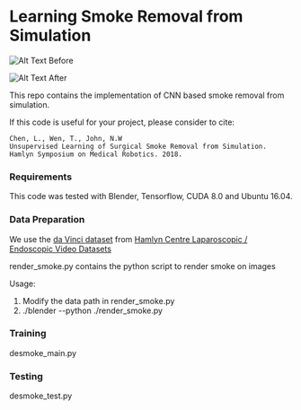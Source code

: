 # Learning Smoke Removal from Simulation

![Alt Text](https://media.giphy.com/media/2w5MwccaCPBau74nEo/200w_d.gif) Before

![Alt Text](https://media.giphy.com/media/enqo0S1zAClkp7ZoBA/200w_d.gif) After

This repo contains the implementation of CNN based smoke removal from simulation.

If this code is useful for your project, please consider to cite:
```
Chen, L., Wen, T., John, N.W
Unsupervised Learning of Surgical Smoke Removal from Simulation. 
Hamlyn Symposium on Medical Robotics. 2018.
```
### Requirements ###

This code was tested with Blender, Tensorflow, CUDA 8.0 and Ubuntu 16.04.

### Data Preparation ###

We use the [da Vinci dataset](http://hamlyn.doc.ic.ac.uk/vision/data/daVinci.zip) from [Hamlyn Centre Laparoscopic / Endoscopic Video Datasets](http://hamlyn.doc.ic.ac.uk/vision/)

render_smoke.py contains the python script to render smoke on images

Usage:
  1. Modify the data path in render_smoke.py
  2. ./blender --python ./render_smoke.py

### Training ###

desmoke_main.py

### Testing ###

desmoke_test.py
